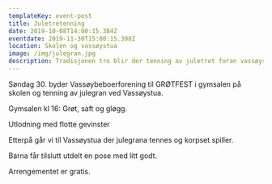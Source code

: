 ```yaml
---
templateKey: event-post
title: Juletretenning
date: 2019-10-08T14:00:15.384Z
eventdate: 2019-11-30T15:00:15.398Z
location: Skolen og vassøystua
image: /img/julegran.jpg
description: Tradisjonen tro blir der tenning av juletret foran vassøystua første adventssøndag.
---
```


Søndag 30. byder Vassøybeboerforening til GRØTFEST i gymsalen på skolen og tenning av julegran ved Vassøystua.

Gymsalen kl 16: Grøt, saft og gløgg.

Utlodning med flotte gevinster

Etterpå går vi til Vassøystua der julegrana tennes og korpset spiller.

Barna får tilslutt utdelt en pose med litt godt.

Arrengementet er gratis.
